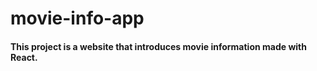 # movie-info-app

#### This project is a website that introduces movie information made with React.
